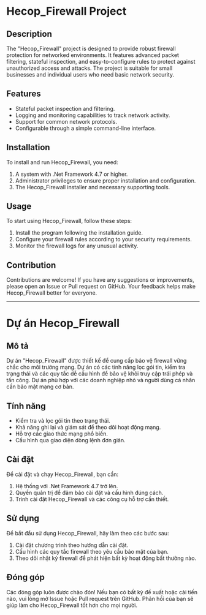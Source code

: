 # Hecop_Firewall Project

## Description
The "Hecop_Firewall" project is designed to provide robust firewall protection for networked environments. It features advanced packet filtering, stateful inspection, and easy-to-configure rules to protect against unauthorized access and attacks. The project is suitable for small businesses and individual users who need basic network security.

## Features
- Stateful packet inspection and filtering.
- Logging and monitoring capabilities to track network activity.
- Support for common network protocols.
- Configurable through a simple command-line interface.

## Installation
To install and run Hecop_Firewall, you need:
1. A system with .Net Framework 4.7 or higher.
2. Administrator privileges to ensure proper installation and configuration.
3. The Hecop_Firewall installer and necessary supporting tools.

## Usage
To start using Hecop_Firewall, follow these steps:
1. Install the program following the installation guide.
2. Configure your firewall rules according to your security requirements.
3. Monitor the firewall logs for any unusual activity.

## Contribution
Contributions are welcome! If you have any suggestions or improvements, please open an Issue or Pull request on GitHub. Your feedback helps make Hecop_Firewall better for everyone.

---

# Dự án Hecop_Firewall

## Mô tả
Dự án "Hecop_Firewall" được thiết kế để cung cấp bảo vệ firewall vững chắc cho môi trường mạng. Dự án có các tính năng lọc gói tin, kiểm tra trạng thái và các quy tắc dễ cấu hình để bảo vệ khỏi truy cập trái phép và tấn công. Dự án phù hợp với các doanh nghiệp nhỏ và người dùng cá nhân cần bảo mật mạng cơ bản.

## Tính năng
- Kiểm tra và lọc gói tin theo trạng thái.
- Khả năng ghi lại và giám sát để theo dõi hoạt động mạng.
- Hỗ trợ các giao thức mạng phổ biến.
- Cấu hình qua giao diện dòng lệnh đơn giản.

## Cài đặt
Để cài đặt và chạy Hecop_Firewall, bạn cần:
1. Hệ thống với .Net Framework 4.7 trở lên.
2. Quyền quản trị để đảm bảo cài đặt và cấu hình đúng cách.
3. Trình cài đặt Hecop_Firewall và các công cụ hỗ trợ cần thiết.

## Sử dụng
Để bắt đầu sử dụng Hecop_Firewall, hãy làm theo các bước sau:
1. Cài đặt chương trình theo hướng dẫn cài đặt.
2. Cấu hình các quy tắc firewall theo yêu cầu bảo mật của bạn.
3. Theo dõi nhật ký firewall để phát hiện bất kỳ hoạt động bất thường nào.

## Đóng góp
Các đóng góp luôn được chào đón! Nếu bạn có bất kỳ đề xuất hoặc cải tiến nào, vui lòng mở Issue hoặc Pull request trên GitHub. Phản hồi của bạn sẽ giúp làm cho Hecop_Firewall tốt hơn cho mọi người.
